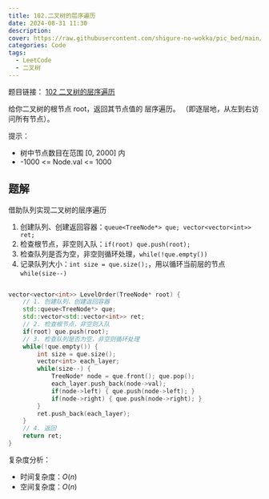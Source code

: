 ```yaml
---
title: 102.二叉树的层序遍历
date: 2024-08-31 11:30
description: 
cover: https://raw.githubusercontent.com/shigure-no-wokka/pic_bed/main/imgs/family_code.jpg
categories: Code
tags:
  - LeetCode
  - 二叉树
---
```


题目链接： [102 二叉树的层序遍历](https://leetcode.cn/problems/binary-tree-level-order-traversal/?envType=study-plan-v2&envId=top-100-liked)

给你二叉树的根节点 root，返回其节点值的 层序遍历。 （即逐层地，从左到右访问所有节点）。

提示：
- 树中节点数目在范围 [0, 2000] 内
- -1000 <= Node.val <= 1000

<!--more-->

## 题解

借助队列实现二叉树的层序遍历

1. 创建队列、创建返回容器：`queue<TreeNode*> que; vector<vector<int>> ret;`
2. 检查根节点，非空则入队：`if(root) que.push(root);`
3. 检查队列是否为空，非空则循环处理，`while(!que.empty())`
4. 记录队列大小：`int size = que.size();`，用以循环当前层的节点 `while(size--)`

```cpp

vector<vector<int>> LevelOrder(TreeNode* root) {
    // 1. 创建队列、创建返回容器
    std::queue<TreeNode*> que;
    std::vector<std::vector<int>> ret;
    // 2. 检查根节点，非空则入队
    if(root) que.push(root);
    // 3. 检查队列是否为空，非空则循环处理
    while(!que.empty()) {
        int size = que.size();
        vector<int> each_layer;
        while(size--) {
            TreeNode* node = que.front(); que.pop();
            each_layer.push_back(node->val);
            if(node->left) { que.push(node->left); }
            if(node->right) { que.push(node->right); }
        }
        ret.push_back(each_layer);
    }
    // 4. 返回
    return ret;
}
```

复杂度分析：
- 时间复杂度：$O(n)$
- 空间复杂度：$O(n)$


